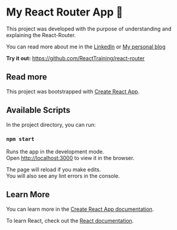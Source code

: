 # My React Router App :link:

This project was developed with the purpose of understanding and explaining the React-Router.


You can read more about me in the [LinkedIn](https://www.linkedin.com/in/danielobara)
or [My personal blog](https://www.danielobara.wordpress.com)

**Try it out:** https://github.com/ReactTraining/react-router

## Read more



This project was bootstrapped with [Create React App](https://github.com/facebook/create-react-app).

## Available Scripts

In the project directory, you can run:

### `npm start`

Runs the app in the development mode.<br>
Open [http://localhost:3000](http://localhost:3000) to view it in the browser.

The page will reload if you make edits.<br>
You will also see any lint errors in the console.

## Learn More

You can learn more in the [Create React App documentation](https://facebook.github.io/create-react-app/docs/getting-started).

To learn React, check out the [React documentation](https://reactjs.org/).
